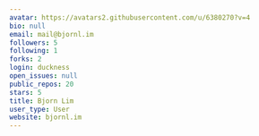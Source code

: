 ```yaml
---
avatar: https://avatars2.githubusercontent.com/u/6380270?v=4
bio: null
email: mail@bjornl.im
followers: 5
following: 1
forks: 2
login: duckness
open_issues: null
public_repos: 20
stars: 5
title: Bjorn Lim
user_type: User
website: bjornl.im
---
```

